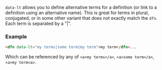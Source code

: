 `data-lt` allows you to define alternative terms for a definition (or link to a definition using an alternative name). This is great for terms in plural, conjugated, or in some other variant that does not exactly match the `dfn`. Each term is separated by a "|". 

### Example

```HTML
<dfn data-lt="my terms|some term|my term">my term</dfn>...
```

Which can be referenced by any of `<a>my terms</a>`, `<a>some term</a>`, `<a>my term<a>`.